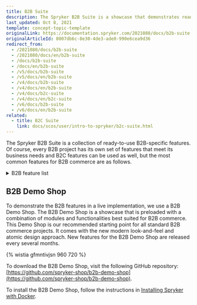 ```yaml
---
title: B2B Suite
description: The Spryker B2B Suite is a showcase that demonstrates ready-to-use B2B-specific Spryker features in a live implementation.
last_updated: Oct 8, 2021
template: concept-topic-template
originalLink: https://documentation.spryker.com/2021080/docs/b2b-suite
originalArticleId: 8007db6c-8e30-4de3-ade0-990e6cea9d36
redirect_from:
  - /2021080/docs/b2b-suite
  - /2021080/docs/en/b2b-suite
  - /docs/b2b-suite
  - /docs/en/b2b-suite
  - /v5/docs/b2b-suite
  - /v5/docs/en/b2b-suite
  - /v4/docs/b2b-suite
  - /v4/docs/en/b2b-suite
  - /v4/docs/b2c-suite
  - /v4/docs/en/b2c-suite
  - /v6/docs/b2b-suite
  - /v6/docs/en/b2b-suite
related:
  - title: B2C Suite
    link: docs/scos/user/intro-to-spryker/b2c-suite.html
---
```


The Spryker B2B Suite is a collection of ready-to-use B2B-specific features. Of course, every B2B project has its own set of features that meet its business needs and B2C features can be used as well, but the most common features for B2B commerce are as follows.

<details>
<summary markdown='span'>B2B feature list</summary>

- [Configurable Product](/docs/pbc/all/product-information-management/{{site.version}}/configurable-product-feature-overview/configurable-product-feature-overview.html)
- [Return Management](/docs/pbc/all/return-management/{{site.version}}/return-management.html)
- [Configurable Bundle](/docs/pbc/all/product-information-management/{{site.version}}/configurable-bundle-feature-overview.html)
- [Comments](/docs/pbc/all/cart-and-checkout/{{site.version}}/comments-feature-overview.html)
- [Persistent Cart Sharing](/docs/pbc/all/cart-and-checkout/{{site.version}}/persistent-cart-sharing-feature-overview.html)
- [Resource Sharing](/docs/pbc/all/cart-and-checkout/{{site.version}}/resource-sharing-feature-overview.html)
- [Quotation Process](/docs/scos/user/features/{{site.version}}/quotation-process-feature-overview.html)
- [Scheduled Prices](/docs/pbc/all/price-management/{{site.version}}/scheduled-prices-feature-overview.html)
- [Approval process](/docs/pbc/all/cart-and-checkout/{{site.version}}/approval-process-feature-overview.html)
- [Availability Notification](/docs/scos/user/features/{{site.version}}/availability-notification-feature-overview.html)
- [Customer Account Management](/docs/scos/user/features/{{site.version}}/customer-account-management-feature-overview/customer-account-management-feature-overview.html)
- [Customer Access](/docs/scos/user/features/{{site.version}}/customer-access-feature-overview.html)
- [Company Account](/docs/scos/user/features/{{site.version}}/company-account-feature-overview/company-account-feature-overview.html)
- [Order Management](/docs/scos/user/features/{{site.version}}/order-management-feature-overview/order-management-feature-overview.html)
- [Refunds](/docs/scos/user/features/{{site.version}}/refunds-feature-overview.html)
- [Reclamations](/docs/scos/user/features/{{site.version}}/reclamations-feature-overview.html)
- [State Machine](/docs/scos/dev/back-end-development/data-manipulation/datapayload-conversion/state-machine/order-process-modelling-via-state-machines.html)
- [Inventory Management](/docs/pbc/all/warehouse-management-system/{{site.version}}/inventory-management-feature-overview.html)
- [Spryker Core Back Office](/docs/scos/user/features/{{site.version}}/spryker-core-back-office-feature-overview/spryker-core-back-office-feature-overview.html)
<!---- [Development tools]()-->
<!---- [Deployment tools]()-->
- [Shopping Lists](/docs/pbc/all/shopping-list-and-wishlist/{{site.version}}/shopping-lists-feature-overview/shopping-lists-feature-overview.html)
<!---- [Merchant]()-->
- [Merchant Product restrictions](/docs/scos/user/features/{{site.version}}/merchant-product-restrictions-feature-overview.html)
- [Merchant B2B Contracts](/docs/scos/user/features/{{site.version}}/merchant-b2b-contracts-feature-overview.html)
- [Merchant Custom Prices](/docs/pbc/all/price-management/{{site.version}}/merchant-custom-prices-feature-overview.html)
- [Merchant Order Threshold](/docs/scos/user/features/{{site.version}}/checkout-feature-overview/order-thresholds-overview.html)
- [Prices](/docs/pbc/all/price-management/{{site.version}}/prices-feature-overview/prices-feature-overview.html)
- [Tax](/docs/scos/user/features/{{site.version}}/tax-feature-overview.html)
- [Promotions & Discounts](/docs/scos/user/features/{{site.version}}/promotions-discounts-feature-overview.html)
- [Cart](/docs/scos/user/features/{{site.version}}/cart-feature-overview/cart-feature-overview.html)
- [Multiple carts](/docs/scos/user/features/{{site.version}}/multiple-carts-feature-overview.html)
- [Quick add to cart](/docs/pbc/all/cart-and-checkout/{{site.version}}/quick-add-to-cart-feature-overview.html)
- [Shared carts](/docs/pbc/all/cart-and-checkout/{{site.version}}/shared-carts-feature-overview.html)
- [Reorder](/docs/scos/user/features/{{site.version}}/reorder-feature-overview.html)
- [Shipment](/docs/scos/user/features/{{site.version}}/shipment-feature-overview.html)
- [Agent Assist](/docs/pbc/all/user-management/{{site.version}}/agent-assist-feature-overview.html)
- [Payments](/docs/scos/user/features/{{site.version}}/payments-feature-overview.html)
<!---- [Invoice]()-->
- [Checkout](/docs/scos/user/features/{{site.version}}/checkout-feature-overview/checkout-feature-overview.html)
- [Mailing & Notifications](/docs/pbc/all/emails/{{site.version}}/emails.html)
- [Spryker Core](/docs/scos/user/features/{{site.version}}/spryker-core-feature-overview/spryker-core-feature-overview.html)
- [Product](/docs/pbc/all/product-information-management/{{site.version}}/product-feature-overview/product-feature-overview.html)
- [Measurement units](/docs/pbc/all/product-information-management/{{site.version}}/measurement-units-feature-overview.html)
- [Packaging units](/docs/pbc/all/product-information-management/{{site.version}}/packaging-units-feature-overview.html)
- [Alternative Products](/docs/pbc/all/product-information-management/{{site.version}}/alternative-products-feature-overview.html)
- [Product Groups](/docs/pbc/all/product-information-management/{{site.version}}/product-groups-feature-overview.html)
- [Product Relations](/docs/pbc/all/product-relationship-management/{{site.version}}/product-relationship-management.html)
- [Product Sets](/docs/pbc/all/content-management-system/{{site.version}}/product-sets-feature-overview.html)
- [Product Options](/docs/pbc/all/product-information-management/{{site.version}}/product-options-feature-overview.html)
- [Product Barcode](/docs/pbc/all/product-information-management/{{site.version}}/product-barcode-feature-overview.html)
- [Product Bundles](/docs/pbc/all/product-information-management/{{site.version}}/product-bundles-feature-overview.html)
<!---- [Product Customer Restrictions]()-->
- [Product Rating & Reviews](/docs/scos/user/features/{{site.version}}/product-rating-and-reviews-feature-overview.html)
- [Product Labels](/docs/pbc/all/product-information-management/{{site.version}}/product-labels-feature-overview.html)
- [Product Lists](/docs/pbc/all/product-information-management/{{site.version}}/product-lists-feature-overview.html)
- [Non-splittable Products](/docs/pbc/all/cart-and-checkout/{{site.version}}/non-splittable-products-feature-overview.html)
- [Catalog](/docs/scos/user/features/{{site.version}}/catalog-feature-overview.html)
- [Category Management](/docs/pbc/all/product-information-management/{{site.version}}/category-management-feature-overview.html)
- [Navigation](/docs/scos/user/features/{{site.version}}/navigation-feature-overview.html)
- [Search](/docs/pbc/all/search/{{site.version}}/search.html)
- [CMS](/docs/scos/user/features/{{site.version}}/cms-feature-overview/cms-feature-overview.html)

<br>
</details>

## B2B Demo Shop
To demonstrate the B2B features in a live implementation, we use a B2B Demo Shop. The B2B Demo Shop is a showcase that is preloaded with a combination of modules and functionalities best suited for B2B commerce. This Demo Shop is our recommended starting point for all standard B2B commerce projects. It comes with the new modern look-and-feel and atomic design approach. New features for the B2B Demo Shop are released every several months.

{% wistia gfmntivjsn 960 720 %}

To download the B2B Demo Shop, visit the following GitHub repository: [https://github.com/spryker-shop/b2b-demo-shop](https://github.com/spryker-shop/b2b-demo-shop).

To install the B2B Demo Shop, follow the instructions in [Installing Spryker with Docker](/docs/scos/dev/setup/installing-spryker-with-docker/installing-spryker-with-docker.html).
